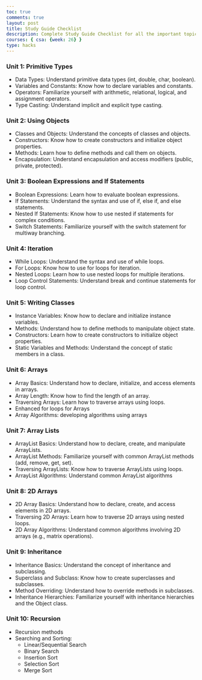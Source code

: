 ```yaml
---
toc: true
comments: true
layout: post
title: Study Guide Checklist
description: Complete Study Guide Checklist for all the important topics in every Unit in AP Computer Science A
courses: { csa: {week: 26} }
type: hacks
---
```



### Unit 1: Primitive Types
- Data Types: Understand primitive data types (int, double, char, boolean).
- Variables and Constants: Know how to declare variables and constants.
- Operators: Familiarize yourself with arithmetic, relational, logical, and assignment operators.
- Type Casting: Understand implicit and explicit type casting.

### Unit 2: Using Objects
- Classes and Objects: Understand the concepts of classes and objects.
- Constructors: Know how to create constructors and initialize object properties.
- Methods: Learn how to define methods and call them on objects.
- Encapsulation: Understand encapsulation and access modifiers (public, private, protected).

### Unit 3: Boolean Expressions and If Statements
- Boolean Expressions: Learn how to evaluate boolean expressions.
- If Statements: Understand the syntax and use of if, else if, and else statements.
- Nested If Statements: Know how to use nested if statements for complex conditions.
- Switch Statements: Familiarize yourself with the switch statement for multiway branching.

### Unit 4: Iteration
- While Loops: Understand the syntax and use of while loops.
- For Loops: Know how to use for loops for iteration.
- Nested Loops: Learn how to use nested loops for multiple iterations.
- Loop Control Statements: Understand break and continue statements for loop control.

### Unit 5: Writing Classes
- Instance Variables: Know how to declare and initialize instance variables.
- Methods: Understand how to define methods to manipulate object state.
- Constructors: Learn how to create constructors to initialize object properties.
- Static Variables and Methods: Understand the concept of static members in a class.

### Unit 6: Arrays
- Array Basics: Understand how to declare, initialize, and access elements in arrays.
- Array Length: Know how to find the length of an array.
- Traversing Arrays: Learn how to traverse arrays using loops.
- Enhanced for loops for Arrays
- Array Algorithms: developing algorithms using arrays

### Unit 7: Array Lists
- ArrayList Basics: Understand how to declare, create, and manipulate ArrayLists.
- ArrayList Methods: Familiarize yourself with common ArrayList methods (add, remove, get, set).
- Traversing ArrayLists: Know how to traverse ArrayLists using loops.
- ArrayList Algorithms: Understand common ArrayList algorithms 

### Unit 8: 2D Arrays
- 2D Array Basics: Understand how to declare, create, and access elements in 2D arrays.
- Traversing 2D Arrays: Learn how to traverse 2D arrays using nested loops.
- 2D Array Algorithms: Understand common algorithms involving 2D arrays (e.g., matrix operations).

### Unit 9: Inheritance
- Inheritance Basics: Understand the concept of inheritance and subclassing.
- Superclass and Subclass: Know how to create superclasses and subclasses.
- Method Overriding: Understand how to override methods in subclasses.
- Inheritance Hierarchies: Familiarize yourself with inheritance hierarchies and the Object class.

### Unit 10: Recursion
- Recursion methods
- Searching and Sorting:
  - Linear/Sequential Search
  - Binary Search
  - Insertion Sort
  - Selection Sort
  - Merge Sort

